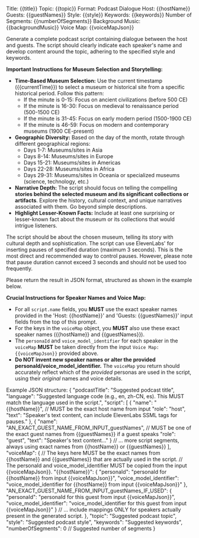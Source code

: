 Title: {{title}}
Topic: {{topic}}
Format: Podcast Dialogue
Host: {{hostName}}
Guests: {{guestNames}}
Style: {{style}}
Keywords: {{keywords}}
Number of Segments: {{numberOfSegments}}
Background Music: {{backgroundMusic}}
Voice Map: {{voiceMapJson}}

Generate a complete podcast script containing dialogue between the host and guests. The script should clearly indicate each speaker's name and develop content around the topic, adhering to the specified style and keywords.

**Important Instructions for Museum Selection and Storytelling:**
*   **Time-Based Museum Selection:** Use the current timestamp ({{currentTime}}) to select a museum or historical site from a specific historical period. Follow this pattern:
    - If the minute is 0-15: Focus on ancient civilizations (before 500 CE)
    - If the minute is 16-30: Focus on medieval to renaissance period (500-1500 CE)
    - If the minute is 31-45: Focus on early modern period (1500-1900 CE)
    - If the minute is 46-59: Focus on modern and contemporary museums (1900 CE-present)
*   **Geographic Diversity:** Based on the day of the month, rotate through different geographical regions:
    - Days 1-7: Museums/sites in Asia
    - Days 8-14: Museums/sites in Europe
    - Days 15-21: Museums/sites in Americas
    - Days 22-28: Museums/sites in Africa
    - Days 29-31: Museums/sites in Oceania or specialized museums (science, technology, etc.)
*   **Narrative Depth:** The script should focus on telling the compelling **stories behind the selected museum and its significant collections or artifacts**. Explore the history, cultural context, and unique narratives associated with them. Go beyond simple descriptions.
*   **Highlight Lesser-Known Facts:** Include at least one surprising or lesser-known fact about the museum or its collections that would intrigue listeners.

The script should be about the chosen museum, telling its story with cultural depth and sophistication. The script can use ElevenLabs' <break time="x.xs" />
for inserting pauses of specified duration (maximum 3 seconds). This is the most direct and recommended way to control pauses. However, please note that pause duration cannot exceed 3 seconds and should not be used too frequently.

Please return the result in JSON format, structured as shown in the example below.

**Crucial Instructions for Speaker Names and Voice Map:**
*   For all `script.name` fields, you **MUST** use the exact speaker names provided in the 'Host: {{hostName}}' and 'Guests: {{guestNames}}' input fields from the top of this prompt.
*   For the keys in the `voiceMap` object, you **MUST** also use these exact speaker names ({{hostName}} and {{guestNames}}).
*   The `personaId` and `voice_model_identifier` for each speaker in the `voiceMap` **MUST** be taken directly from the input `Voice Map: {{voiceMapJson}}` provided above.
*   **Do NOT invent new speaker names or alter the provided personaId/voice_model_identifier.** The `voiceMap` you return should accurately reflect which of the *provided* personas are used in the script, using their *original* names and voice details.

Example JSON structure:
{
"podcastTitle": "Suggested podcast title",
"language": "Suggested language code (e.g., en, zh-CN, es). This MUST match the language used in the script.",
"script": [
{
"name": "{{hostName}}", // MUST be the exact host name from input
"role": "host",
"text": "Speaker's text content, can include ElevenLabs SSML <break> tags for pauses."
},
{
"name": "AN_EXACT_GUEST_NAME_FROM_INPUT_guestNames", // MUST be one of the exact guest names from {{guestNames}} if a guest speaks
"role": "guest",
"text": "Speaker's text content..."
}
// ... more script segments, always using exact names from {{hostName}} or {{guestNames}}
],
"voiceMap": {
// The keys here MUST be the exact names from {{hostName}} and {{guestNames}} that are actually used in the script.
// The personaId and voice_model_identifier MUST be copied from the input {{voiceMapJson}}.
"{{hostName}}": {
"personaId": "personaId for {{hostName}} from input {{voiceMapJson}}",
"voice_model_identifier": "voice_model_identifier for {{hostName}} from input {{voiceMapJson}}"
},
"AN_EXACT_GUEST_NAME_FROM_INPUT_guestNames_IF_USED": {
"personaId": "personaId for this guest from input {{voiceMapJson}}",
"voice_model_identifier": "voice_model_identifier for this guest from input {{voiceMapJson}}"
}
// ... include mappings ONLY for speakers actually present in the generated script.
},
"topic": "Suggested podcast topic",
"style": "Suggested podcast style",
"keywords": "Suggested keywords",
"numberOfSegments": 0 // Suggested number of segments
}
